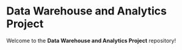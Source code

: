 #  Data Warehouse and Analytics Project

Welcome to the **Data Warehouse and Analytics Project** repository!

